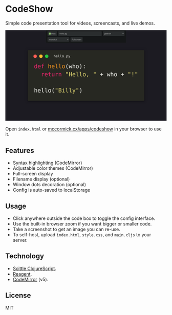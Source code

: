 # CodeShow

Simple code presentation tool for videos, screencasts, and live demos.

![CodeShow screenshot](./screenshot.png)

Open `index.html` or [mccormick.cx/apps/codeshow](https://mccormick.cx/apps/codeshow) in your browser to use it.

## Features

- Syntax highlighting (CodeMirror)
- Adjustable color themes (CodeMirror)
- Full-screen display
- Filename display (optional)
- Window dots decoration (optional)
- Config is auto-saved to localStorage

## Usage

- Click anywhere outside the code box to toggle the config interface.
- Use the built-in browser zoom if you want bigger or smaller code.
- Take a screenshot to get an image you can re-use.
- To self-host, upload `index.html`, `style.css`, and `main.cljs` to your server.

## Technology

- [Scittle ClojureScript](https://github.com/babashka/scittle/).
- [Reagent](https://reagent-project.github.io/).
- [CodeMirror](https://codemirror.net) (v5).

## License

MIT
